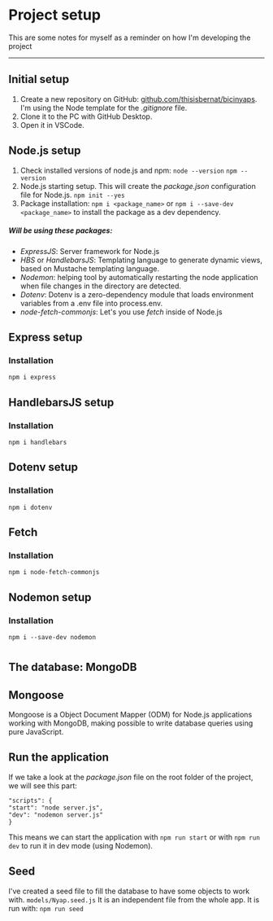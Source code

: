 # Project setup

This are some notes for myself as a reminder on how I'm developing the project

---

## Initial setup
1. Create a new repository on GitHub: [github.com/thisisbernat/bicinyaps](https://github.com/thisisbernat/bicinyaps).
I'm using the Node template for the *.gitignore* file.
2. Clone it to the PC with GitHub Desktop.
3.  Open it in VSCode.

## Node.js setup
1. Check installed versions of node.js and npm:
`node --version`
`npm --version`
2. Node.js starting setup. This will create the *package.json* configuration file for Node.js.
`npm init --yes`
3. Package installation:
`npm i <package_name>` or `npm i --save-dev <package_name>` to install the package as a dev dependency.

##### Will be using these packages:
- *ExpressJS*: Server framework for Node.js
- *HBS* or *HandlebarsJS*: Templating language to generate dynamic views, based on Mustache templating language.
- *Nodemon*: helping tool by automatically restarting the node application when file changes in the directory are detected.
- *Dotenv*: Dotenv is a zero-dependency module that loads environment variables from a .env file into process.env.
- *node-fetch-commonjs*: Let's you use *fetch* inside of Node.js

## Express setup
### Installation
`npm i express`

## HandlebarsJS setup
### Installation
`npm i handlebars`

## Dotenv setup
### Installation
`npm i dotenv`

## Fetch
### Installation
`npm i node-fetch-commonjs`

## Nodemon setup
### Installation
`npm i --save-dev nodemon`

# 

## The database: MongoDB

## Mongoose
Mongoose is a Object Document Mapper (ODM) for Node.js applications working with MongoDB, making possible to write database queries using pure JavaScript.

## Run the application
If we take a look at the *package.json* file on the root folder of the project, we will see this part:

    "scripts": {
    "start": "node server.js",
    "dev": "nodemon server.js"
    }

This means we can start the application with `npm run start` or with `npm run dev` to run it in dev mode (using Nodemon).


## Seed
I've created a seed file to fill the database to have some objects to work with.
`models/Nyap.seed.js`
It is an independent file from the whole app. It is run with:
`npm run seed`
